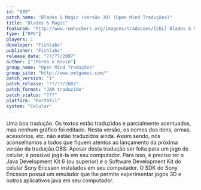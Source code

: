 ```yaml
---
id: "889"
patch_name: "Blades & Magic (versão 3D) (Open Mind Traduções)"
title: "Blades & Magic"
featured: "http://www.romhackers.org/imagens/traducoes/[CEL] Blades & Magic - Open Mind Traduções - 4.png"
type: ["RPG"]
players: 1
developer: "Fishlabs"
publisher: "Fishlabs"
release_date: "??/??/2007"
author: ["JPeres e Kevin"]
group_name: "Open Mind Traduções"
group_site: "http://www.omtgames.com/"
patch_version: "1"
patch_release: "??/??/2007"
patch_format: "JAR traduzido"
patch_status: "???"
platform: "Portátil"
system: "Celular"
---
```


Uma boa tradução. Os textos estão traduzidos e parcialmente acentuados, mas nenhum gráfico foi editado. Nesta versão, os nomes dos itens, armas, acessórios, etc. não estão traduzidos ainda. Assim sendo, nós aconselhamos a todos que fiquem atentos ao lançamento da próxima versão da tradução.OBS: Apesar desta tradução ser feita para um jogo de celular, é possível jogá-la em seu computador. Para isso, é preciso ter o Java Development Kit 6 (ou superior) e o Software Development Kit do celular Sony Ericsson instalados em seu computador. O SDK do Sony Ericsson possui um emulador que lhe permite experimentar jogos 3D e outros aplicativos java em seu computador.